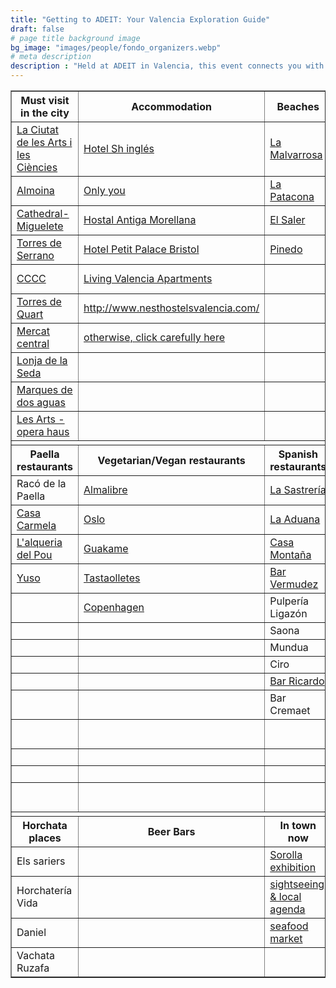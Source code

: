 ```yaml
---
title: "Getting to ADEIT: Your Valencia Exploration Guide"
draft: false
# page title background image
bg_image: "images/people/fondo_organizers.webp"
# meta description
description : "Held at ADEIT in Valencia, this event connects you with the city’s iconic landmarks, natural surroundings, beaches, and weekend hiking routes. Discover authentic paella and a variety of dining options, including vegetarian, Spanish, and international cuisines, and find recommended accommodations to ensure a rich and convenient experience throughout your stay."
---
```





<table border="1" cellspacing="0" cellpadding="5">
  <tbody>
    <tr>
      <th>Must visit in the city</th>
      <th>Accommodation</th>
      <th>Beaches</th>
      <th>Hiking routes (weekend)</th>
    </tr>
    <tr>
      <td><a href="https://www.cac.es/es/home.html" target="_blank">La Ciutat de les Arts i les Ciències</a></td>
      <td><a href="https://www.inglesboutique.com/en/?partner=6283&utm_source=google&utm_medium=gmb&utm_campaign=web_link" target="_blank">Hotel Sh inglés</a></td>
      <td><a href="https://goo.gl/maps/ZN1ZAQiVcsW4v5qJ9" target="_blank">La Malvarrosa</a></td>
      <td><a href="https://es.wikiloc.com/rutas-senderismo/subida-al-garbi-por-las-cadenas-5916124" target="_blank">Ruta de las Cadenas</a></td>
    </tr>
    <tr>
      <td><a href="https://www.cac.es/es/home.html" target="_blank">Almoina</a></td>
      <td><a href="https://www.onlyyouhotels.com/hoteles/only-you-hotel-valencia/?utm_source=mybusiness&utm_medium=organic&utm_campaign=valencia" target="_blank">Only you</a></td>
      <td><a href="https://goo.gl/maps/UqzRyCJgiuEhBfQS9" target="_blank">La Patacona</a></td>
      <td><a href="https://es.wikiloc.com/rutas-senderismo/bunol-ruta-del-agua-cueva-del-turche-charco-manan-cueva-de-las-palomas-5900099" target="_blank">Ruta del Agua Buñol</a></td>
    </tr>
    <tr>
      <td><a href="https://www.valencia.es/-/infociudad-el-micalet-catedral-" target="_blank">Cathedral-Miguelete</a></td>
      <td><a href="https://www.hostalam.com/" target="_blank">Hostal Antiga Morellana</a></td>
      <td><a href="https://goo.gl/maps/8mY84K69K4ydHgwC8" target="_blank">El Saler</a></td>
      <td><a href="https://es.wikiloc.com/rutas-senderismo/cortes-del-pallas-cueva-el-tejedor-manantial-san-vicente-arroyo-cortes-el-corbinet-con-varias-zonas-19471753" target="_blank">Cortes de Pallas</a></td>
    </tr>
    <tr>
      <td><a href="https://www.valencia.es/-/infociudad-torres-de-serranos" target="_blank">Torres de Serrano</a></td>
      <td><a href="https://petit-palace-bristol-valencia.at-hotels.com/en/" target="_blank">Hotel Petit Palace Bristol</a></td>
      <td><a href="https://goo.gl/maps/YubQzEESMMBh45Hd7" target="_blank">Pinedo</a></td>
      <td><a href="https://es.wikiloc.com/rutas-senderismo/navajas-salto-de-la-novia-19984772" target="_blank">Salto de la novia</a></td>
    </tr>
    <tr>
      <td><a href="https://www.consorcimuseus.gva.es/centro-del-carmen/" target="_blank">CCCC</a></td>
      <td><a href="https://www.livingvalencia.com/" target="_blank">Living Valencia Apartments</a></td>
      <td></td>
      <td><a href="https://es.wikiloc.com/rutas-senderismo/ruta-del-agua-de-chelva-la-playeta-tuneles-y-presa-de-olinches-fabrica-de-la-luz-54593042" target="_blank">Ruta agua Chelva</a></td>
    </tr>
    <tr>
      <td><a href="https://www.valencia.es/-/infociudad-torres-de-quart" target="_blank">Torres de Quart</a></td>
      <td><a href="http://www.nesthostelsvalencia.com/" target="_blank">http://www.nesthostelsvalencia.com/</a></td>
      <td></td>
      <td><a href="https://es.wikiloc.com/rutas-senderismo/alzira-circular-por-la-murta-senda-botanica-pas-del-pobre-creu-del-cardenal-cavall-bernat-monasteri-5728933" target="_blank">Monasterio La Murta</a></td>
    </tr>
    <tr>
      <td><a href="https://goo.gl/maps/Ef5ugGwZdkQDEvRS8" target="_blank">Mercat central</a></td>
      <td><a href="https://www.google.com/maps/search/valencia+hotels/@39.4732176,-0.3794964,16z" target="_blank">otherwise, click carefully here</a></td>
      <td></td>
      <td><a href="https://es.wikiloc.com/rutas-senderismo/ruta-de-las-3-cascadas-de-anna-sendero-oficial-senalizado-febrero-2022-96508834" target="_blank">Cascadas de Anna</a></td>
    </tr>
    <tr>
      <td><a href="https://www.restaurantesyuso.com/" target="_blank">Lonja de la Seda</a></td>
      <td></td>
      <td></td>
      <td></td>
    </tr>
    <tr>
      <td><a href="https://goo.gl/maps/rtSj2yQjV24FBxtf9" target="_blank">Marques de dos aguas</a></td>
      <td></td>
      <td></td>
      <td></td>
    </tr>
    <tr>
      <td><a href="https://www.lesarts.com/en/programacion/" target="_blank">Les Arts - opera haus</a></td>
      <td></td>
      <td></td>
      <td></td>
    </tr>
    <tr><td colspan="4" style="background:#fff;"></td></tr>
    <tr>
      <th>Paella restaurants</th>
      <th>Vegetarian/Vegan restaurants</th>
      <th>Spanish restaurants</th>
      <th>International restaurants</th>
    </tr>
    <tr>
      <td>Racó de la Paella</td>
      <td><a href="https://goo.gl/maps/yaU5bcRpbsD3NWNUA" target="_blank">Almalibre</a></td>
      <td><a href="https://goo.gl/maps/zbmYsg77PoXQqBV39" target="_blank">La Sastrería</a></td>
      <td><a href="https://goo.gl/maps/JFrVMzeqdCvKprd86" target="_blank">El Huey</a></td>
    </tr>
    <tr>
      <td><a href="https://www.casa-carmela.com/es/" target="_blank">Casa Carmela</a></td>
      <td><a href="https://g.page/restauranteoslo?share" target="_blank">Oslo</a></td>
      <td><a href="https://g.page/restauranteaduanavalencia?share" target="_blank">La Aduana</a></td>
      <td><a href="https://g.page/serpientemplumada-mezcaleria?share" target="_blank">Serpiente Emplumada</a></td>
    </tr>
    <tr>
      <td><a href="https://alqueriadelpou.com/" target="_blank">L'alqueria del Pou</a></td>
      <td><a href="https://g.page/guakame?share" target="_blank">Guakame</a></td>
      <td><a href="https://goo.gl/maps/8aH79ZqLvRLz9Myc7" target="_blank">Casa Montaña</a></td>
      <td><a href="https://goo.gl/maps/92FGSaKqXQSAizeEA" target="_blank">Tora Taberna Japonesa</a></td>
    </tr>
    <tr>
      <td><a href="https://www.restaurantesyuso.com/" target="_blank">Yuso</a></td>
      <td><a href="https://goo.gl/maps/335gA4dYByqPyD3C7" target="_blank">Tastaolletes</a></td>
      <td><a href="https://g.page/bar_vermudez?share" target="_blank">Bar Vermudez</a></td>
      <td><a href="https://delpoblepizzeria.com/" target="_blank">Del Poble Pizzeria</a></td>
    </tr>
    <tr>
      <td></td>
      <td><a href="https://g.page/restaurantecopenhagen?share" target="_blank">Copenhagen</a></td>
      <td>Pulpería Ligazón</td>
      <td><a href="https://g.page/hundred-burgers?share" target="_blank">Hundred burguers</a></td>
    </tr>
    <tr>
      <td></td>
      <td></td>
      <td>Saona</td>
      <td><a href="https://g.page/makhincafe?share" target="_blank">Ma khin</a></td>
    </tr>
    <tr>
      <td></td>
      <td></td>
      <td>Mundua</td>
      <td>Swagat</td>
    </tr>
    <tr>
      <td></td>
      <td></td>
      <td>Ciro</td>
      <td><a href="https://goo.gl/maps/zG4FZfP7WoTXrtvm8" target="_blank">Take Bao</a></td>
    </tr>
    <tr>
      <td></td>
      <td></td>
      <td><a href="https://g.page/BarRicardo?share" target="_blank">Bar Ricardo</a></td>
      <td><a href="https://ryukishin.es/" target="_blank">Ryukishin</a></td>
    </tr>
    <tr>
      <td></td>
      <td></td>
      <td>Bar Cremaet</td>
      <td><a href="https://g.page/restaurantelaforcola?share" target="_blank">La Forcola</a></td>
    </tr>
    <tr>
      <td></td>
      <td></td>
      <td></td>
      <td><a href="https://goo.gl/maps/C1nht8RAqkd4QSZt6" target="_blank">San Tommaso</a></td>
    </tr>
    <tr>
      <td></td>
      <td></td>
      <td></td>
      <td><a href="https://thaimongkut.es/" target="_blank">Thai Mongkut</a></td>
    </tr>
    <tr>
      <td></td>
      <td></td>
      <td></td>
      <td><a href="https://goo.gl/maps/4wHmDtRiA5udaZSHA" target="_blank">Tobiko</a></td>
    </tr>
    <tr>
      <td></td>
      <td></td>
      <td></td>
      <td><a href="https://g.page/damura-ramen-bar?share" target="_blank">Damura Ramen Bar</a></td>
    </tr>
    <tr><td colspan="4" style="background:#fff;"></td></tr>
    <tr>
      <th>Horchata places</th>
      <th>Beer Bars</th>
      <th>In town now</th>
      <th>Surroundings</th>
    </tr>
    <tr>    
      <td>Els sariers</td>
      <td></td>
      <td><a href="https://www.fundacionbancaja.es/exposicion/sorolla-a-traves-de-la-luz/" target="_blank">Sorolla exhibition</a></td>
      <td><a href="https://www.visitvalencia.com/que-ver-valencia/albufera-valencia" target="_blank">Albufera Natural Park</a></td>
    </tr>
    <tr>
      <td>Horchatería Vida</td>
      <td></td>
      <td><a href="https://www.visitvalencia.com/en" target="_blank">sightseeing &amp; local agenda</a></td>
      <td><a href="https://goo.gl/maps/8T3Jgt1Xa3vZ32rt7" target="_blank">Sierra Calderona Natural Park</a></td>
    </tr>
    <tr>
      <td>Daniel</td>
      <td></td>
      <td><a href="https://valenciasecreta.com/marisgalicia-marisco-valencia/" target="_blank">seafood market</a></td>
      <td></td>
    </tr>
    <tr>
      <td>Vachata Ruzafa</td>
      <td></td>
      <td></td>
      <td></td>
    </tr>
  </tbody>
</table>
